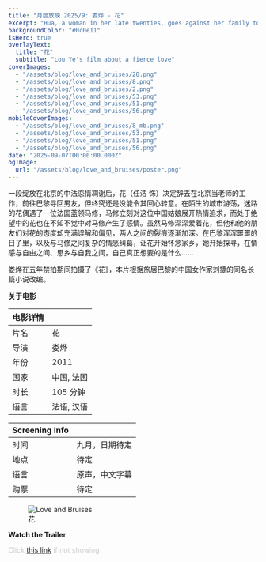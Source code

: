 ```yaml
---
title: "月度放映 2025/9: 娄烨 - 花"
excerpt: "Hua, a woman in her late twenties, goes against her family to become a teacher in Paris. She falls in love with men who physically abuse her. Will she ever find her true love?"
backgroundColor: "#0c0e11"
isHero: true
overlayText:
  title: "花"
  subtitle: "Lou Ye's film about a fierce love"
coverImages:
  - "/assets/blog/love_and_bruises/28.png"
  - "/assets/blog/love_and_bruises/8.png"
  - "/assets/blog/love_and_bruises/2.png"
  - "/assets/blog/love_and_bruises/53.png"
  - "/assets/blog/love_and_bruises/51.png"
  - "/assets/blog/love_and_bruises/56.png"
mobileCoverImages:
  - "/assets/blog/love_and_bruises/8_mb.png"
  - "/assets/blog/love_and_bruises/53.png"
  - "/assets/blog/love_and_bruises/51.png"
  - "/assets/blog/love_and_bruises/56.png"
date: "2025-09-07T00:00:00.000Z"
ogImage:
  url: "/assets/blog/love_and_bruises/poster.png"
---
```


一段绽放在北京的中法恋情凋谢后，花（任洁 饰）决定辞去在北京当老师的工作，前往巴黎寻回男友，但终究还是没能令其回心转意。在陌生的城市游荡，迷路的花偶遇了一位法国蓝领马修，马修立刻对这位中国姑娘展开热情追求，而处于绝望中的花也在不知不觉中对马修产生了感情。虽然马修深深爱着花，但他和他的朋友们对花的态度却充满误解和偏见，两人之间的裂痕逐渐加深。在巴黎浑浑噩噩的日子里，以及与马修之间复杂的情感纠葛，让花开始怀念家乡，她开始探寻，在情感与自由之间、思乡与自我之间，自己真正想要的是什么……

娄烨在五年禁拍期间拍摄了《花》，本片根据旅居巴黎的中国女作家刘捷的同名长篇小说改编。

**关于电影**

| 电影详情 |            |
| -------- | ---------- |
| 片名     | 花         |
| 导演     | 娄烨       |
| 年份     | 2011       |
| 国家     | 中国, 法国 |
| 时长     | 105 分钟   |
| 语言     | 法语, 汉语 |

| Screening Info |                |
| -------------- | -------------- |
| 时间           | 九月，日期待定 |
| 地点           | 待定           |
| 语言           | 原声，中文字幕 |
| 购票           | 待定           |

<figure>
  <img src="/assets/blog/love_and_bruises/poster.png" alt="Love and Bruises" />
  <figcaption>花</figcaption>
</figure>

**Watch the Trailer**

<span style="color: #cccccc; font-size: 14px;">Click <a href="https://youtu.be/N94b9ON6-Qk?feature=shared" target="_blank" rel="noopener noreferrer" style="text-decoration: underline;">this link</a> if not showing</span>

<div class="youtube-embed" data-video-id="N94b9ON6-Qk" data-title="Love and Bruises"></div>
